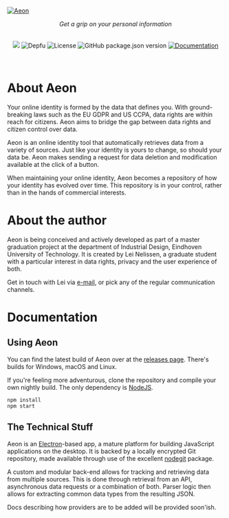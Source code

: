 <a href="https://aeon.technology">![Aeon](https://raw.githubusercontent.com/leinelissen/aeon/master/docs/.gitbook/assets/aeon-whitespace-2x.png)</a>

<p align="center">
    <em>Get a grip on your personal information</em>
</p>

<br />

<div align="center">
    <img src="https://github.com/leinelissen/aeon/workflows/Build/badge.svg" />
    <img alt="Depfu" src="https://img.shields.io/depfu/leinelissen/aeon">
    <img alt="License" src="https://img.shields.io/badge/license-EUPL-green">
    <img alt="GitHub package.json version" src="https://img.shields.io/github/package-json/v/leinelissen/aeon?color=green">
    <a href="https://docs.aeon.technology"><img alt="Documentation" src="https://img.shields.io/badge/documentation-up-green"></a>
</div>

<br />
<br />

# About Aeon
Your online identity is formed by the data that defines you. With ground-breaking laws such as the EU GDPR and US CCPA, data rights are within reach for citizens. Aeon aims to bridge the gap between data rights and citizen control over data.

Aeon is an online identity tool that automatically retrieves data from a variety of sources. Just like your identity is yours to change, so should your data be. Aeon makes sending a request for data deletion and modification available at the click of a button.

When maintaining your online identity, Aeon becomes a repository of how your identity has evolved over time. This repository is in your control, rather than in the hands of commercial interests.
# About the author
Aeon is being conceived and actively developed as part of a master graduation project at the department of Industrial Design, Eindhoven University of Technology. It is created by Lei Nelissen, a graduate student with a particular interest in data rights, privacy and the user experience of both. 

Get in touch with Lei via [e-mail](mailto:l.g.m.nelissen@student.tue.nl), or pick any of the regular communication channels.

# Documentation

## Using Aeon
You can find the latest build of Aeon over at the [releases page](https://github.com/leinelissen/aeon/releases). There's builds for Windows, macOS and Linux. 

If you're feeling more adventurous, clone the repository and compile your own nightly build. The only dependency is [NodeJS](https://nodejs.org/en/download/package-manager/).
```
npm install
npm start
```

## The Technical Stuff
Aeon is an [Electron](https://www.electronjs.org/)-based app, a mature platform for building JavaScript applications on the desktop. It is backed by a locally encrypted Git repository, made available through use of the excellent [nodegit](https://www.nodegit.org/) package.

A custom and modular back-end allows for tracking and retrieving data from multiple sources. This is done through retrieval from an API, asynchronous data requests or a combination of both. Parser logic then allows for extracting common data types from the resulting JSON. 

Docs describing how providers are to be added will be provided soon'ish.
